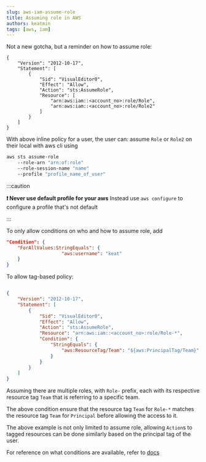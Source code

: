 ```yaml
---
slug: aws-iam-assume-role
title: Assuming role in AWS
authors: keatmin
tags: [aws, iam]
---
```


Not a new gotcha, but a reminder on how to assume role:

```
{
    "Version": "2012-10-17",
    "Statement": [
        {
            "Sid": "VisualEditor0",
            "Effect": "Allow",
            "Action": "sts:AssumeRole",
            "Resource": [
                "arn:aws:iam::<account_no>:role/Role",
                "arn:aws:iam::<account_no>:role/Role2"
            ]
        }
    ]
}
```

With above inline policy for a user, the user can:
assume `Role` or `Role2` on their local with aws cli using

```bash
aws sts assume-role
    --role-arn "arn:of:role"
    --role-session-name "name"
    --profile "profile_name_of_user"
```
:::caution

**:exclamation: Never use default profile for your aws** Instead use `aws configure` to configure a profile that's not default

:::

To only allow conditions on who and how to assume role, add
```json
"Condition": {
    "ForAllValues:StringEquals": {
                    "aws:username": "keat"
    }
}
```

To allow tag-based policy:
```json

{
    "Version": "2012-10-17",
    "Statement": [
        {
            "Sid": "VisualEditor0",
            "Effect": "Allow",
            "Action": "sts:AssumeRole",
            "Resource": "arn:aws:iam::<account_no>:role/Role-*",
            "Condition": {
                "StringEquals": {
                    "aws:ResourceTag/Team": "${aws:PrincipalTag/Team}"
                }
            }
        }
    ]
}
```
Assuming there are multiple roles, with `Role-` prefix, each with its respective resource tag `Team` that is referring to a specific team.

The above condition ensure that the resource tag `Team` for `Role-*` matches the resource tag `Team` for `Principal` before allowing the access to it.

The above example is not only limited to assume role, allowing `Action`s to tagged resources can be done similarly based on the principal tag of the user.


For reference on what conditions are available, refer to [docs](https://docs.aws.amazon.com/IAM/latest/UserGuide/reference_policies_variables.html#policy-vars-wheretouse)
